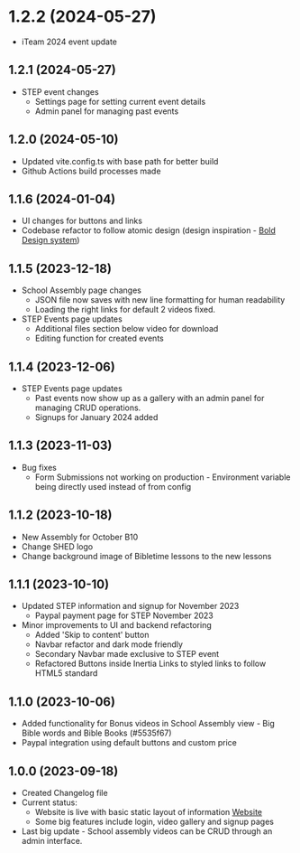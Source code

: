 # 1.2.2 (2024-05-27)

- iTeam 2024 event update

## 1.2.1 (2024-05-27)

- STEP event changes
  - Settings page for setting current event details
  - Admin panel for managing past events

## 1.2.0 (2024-05-10)

- Updated vite.config.ts with base path for better build
- Github Actions build processes made

## 1.1.6 (2024-01-04)

- UI changes for buttons and links
- Codebase refactor to follow atomic design (design inspiration - [Bold Design system](https://boltdesignsystem.com/pattern-lab/))

## 1.1.5 (2023-12-18)

- School Assembly page changes
  - JSON file now saves with new line formatting for human readability
  - Loading the right links for default 2 videos fixed.
- STEP Events page updates
  - Additional files section below video for download
  - Editing function for created events

## 1.1.4 (2023-12-06)

- STEP Events page updates
  - Past events now show up as a gallery with an admin panel for managing CRUD operations.
  - Signups for January 2024 added

## 1.1.3 (2023-11-03)

- Bug fixes
  - Form Submissions not working on production - Environment variable being directly used instead of from config

## 1.1.2 (2023-10-18)

- New Assembly for October B10
- Change SHED logo
- Change background image of Bibletime lessons to the new lessons

## 1.1.1 (2023-10-10)

- Updated STEP information and signup for November 2023
  - Paypal payment page for STEP November 2023
- Minor improvements to UI and backend refactoring
  - Added 'Skip to content' button
  - Navbar refactor and dark mode friendly
  - Secondary Navbar made exclusive to STEP event
  - Refactored Buttons inside Inertia Links to styled links to follow HTML5 standard

## 1.1.0 (2023-10-06)

- Added functionality for Bonus videos in School Assembly view - Big Bible words and Bible Books (#5535f67)
- Paypal integration using default buttons and custom price

## 1.0.0 (2023-09-18)

- Created Changelog file
- Current status:
  - Website is live with basic static layout of information [Website](https://www.postalbibleschool.ie)
  - Some big features include login, video gallery and signup pages
- Last big update - School assembly videos can be CRUD through an admin interface.
